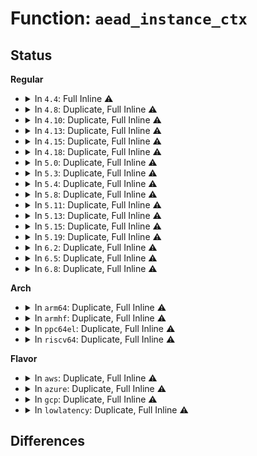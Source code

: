 # Function: <code>aead_instance_ctx</code>

## Status
<b>Regular</b>
<ul>
<li>
<details>
<summary>In <code>4.4</code>: Full Inline ⚠️</summary>

**Collision:** Unique Static

**Inline:** Full

**Transformation:** False

**Instances:**

```
In crypto/aead.c (0)
Location: include/crypto/internal/aead.h:63
Inline: True
```
</details>
</li>
<li>
<details>
<summary>In <code>4.8</code>: Duplicate, Full Inline ⚠️</summary>

**Collision:** Static Duplication

**Inline:** Full

**Transformation:** False

**Instances:**

```
In crypto/aead.c (0)
Location: include/crypto/internal/aead.h:63
Inline: True
```
```
In crypto/seqiv.c (0)
Location: include/crypto/internal/aead.h:63
Inline: True
```
</details>
</li>
<li>
<details>
<summary>In <code>4.10</code>: Duplicate, Full Inline ⚠️</summary>

**Collision:** Static Duplication

**Inline:** Full

**Transformation:** False

**Instances:**

```
In crypto/aead.c (0)
Location: include/crypto/internal/aead.h:63
Inline: True
```
```
In crypto/seqiv.c (0)
Location: include/crypto/internal/aead.h:63
Inline: True
```
</details>
</li>
<li>
<details>
<summary>In <code>4.13</code>: Duplicate, Full Inline ⚠️</summary>

**Collision:** Static Duplication

**Inline:** Full

**Transformation:** False

**Instances:**

```
In crypto/aead.c (0)
Location: include/crypto/internal/aead.h:63
Inline: True
```
```
In crypto/seqiv.c (0)
Location: include/crypto/internal/aead.h:63
Inline: True
```
</details>
</li>
<li>
<details>
<summary>In <code>4.15</code>: Duplicate, Full Inline ⚠️</summary>

**Collision:** Static Duplication

**Inline:** Full

**Transformation:** False

**Instances:**

```
In crypto/aead.c (0)
Location: include/crypto/internal/aead.h:63
Inline: True
```
```
In crypto/seqiv.c (0)
Location: include/crypto/internal/aead.h:63
Inline: True
```
```
In crypto/gcm.c (ffffffff81439468)
Location: include/crypto/internal/aead.h:63
Inline: True
Inline callers:
  - crypto/gcm.c:crypto_rfc4106_create
```
</details>
</li>
<li>
<details>
<summary>In <code>4.18</code>: Duplicate, Full Inline ⚠️</summary>

**Collision:** Static Duplication

**Inline:** Full

**Transformation:** False

**Instances:**

```
In crypto/aead.c (ffffffff8145af11)
Location: include/crypto/internal/aead.h:63
Inline: True
Inline callers:
  - crypto/aead.c:aead_init_geniv
  - crypto/aead.c:aead_geniv_free
  - crypto/aead.c:aead_geniv_alloc
```
```
In crypto/gcm.c (ffffffff8146be1f)
Location: include/crypto/internal/aead.h:63
Inline: True
Inline callers:
  - crypto/gcm.c:crypto_rfc4543_create
  - crypto/gcm.c:crypto_rfc4543_init_tfm
  - crypto/gcm.c:crypto_rfc4106_create
  - crypto/gcm.c:crypto_rfc4106_free
  - crypto/gcm.c:crypto_rfc4106_init_tfm
  - crypto/gcm.c:crypto_gcm_create_common
  - crypto/gcm.c:crypto_gcm_free
  - crypto/gcm.c:crypto_gcm_init_tfm
```
</details>
</li>
<li>
<details>
<summary>In <code>5.0</code>: Duplicate, Full Inline ⚠️</summary>

**Collision:** Static Duplication

**Inline:** Full

**Transformation:** False

**Instances:**

```
In crypto/aead.c (ffffffff81478e99)
Location: include/crypto/internal/aead.h:63
Inline: True
Inline callers:
  - crypto/aead.c:aead_init_geniv
  - crypto/aead.c:aead_geniv_free
  - crypto/aead.c:aead_geniv_alloc
```
```
In crypto/gcm.c (ffffffff814898bf)
Location: include/crypto/internal/aead.h:63
Inline: True
Inline callers:
  - crypto/gcm.c:crypto_rfc4543_create
  - crypto/gcm.c:crypto_rfc4543_init_tfm
  - crypto/gcm.c:crypto_rfc4106_create
  - crypto/gcm.c:crypto_rfc4106_free
  - crypto/gcm.c:crypto_rfc4106_init_tfm
  - crypto/gcm.c:crypto_gcm_create_common
  - crypto/gcm.c:crypto_gcm_free
  - crypto/gcm.c:crypto_gcm_init_tfm
```
</details>
</li>
<li>
<details>
<summary>In <code>5.3</code>: Duplicate, Full Inline ⚠️</summary>

**Collision:** Static Duplication

**Inline:** Full

**Transformation:** False

**Instances:**

```
In crypto/aead.c (ffffffff814a6dad)
Location: include/crypto/internal/aead.h:58
Inline: True
Inline callers:
  - crypto/aead.c:aead_init_geniv
  - crypto/aead.c:aead_geniv_free
  - crypto/aead.c:aead_geniv_alloc
```
```
In crypto/gcm.c (ffffffff814b71b4)
Location: include/crypto/internal/aead.h:58
Inline: True
Inline callers:
  - crypto/gcm.c:crypto_rfc4543_create
  - crypto/gcm.c:crypto_rfc4543_free
  - crypto/gcm.c:crypto_rfc4543_init_tfm
  - crypto/gcm.c:crypto_rfc4106_create
  - crypto/gcm.c:crypto_rfc4106_free
  - crypto/gcm.c:crypto_rfc4106_init_tfm
  - crypto/gcm.c:crypto_gcm_create_common
  - crypto/gcm.c:crypto_gcm_free
  - crypto/gcm.c:crypto_gcm_init_tfm
```
</details>
</li>
<li>
<details>
<summary>In <code>5.4</code>: Duplicate, Full Inline ⚠️</summary>

**Collision:** Static Duplication

**Inline:** Full

**Transformation:** False

**Instances:**

```
In crypto/aead.c (ffffffff814c1a1d)
Location: include/crypto/internal/aead.h:58
Inline: True
Inline callers:
  - crypto/aead.c:aead_init_geniv
  - crypto/aead.c:aead_geniv_free
  - crypto/aead.c:aead_geniv_alloc
```
```
In crypto/gcm.c (ffffffff814d03d4)
Location: include/crypto/internal/aead.h:58
Inline: True
Inline callers:
  - crypto/gcm.c:crypto_rfc4543_create
  - crypto/gcm.c:crypto_rfc4543_free
  - crypto/gcm.c:crypto_rfc4543_init_tfm
  - crypto/gcm.c:crypto_rfc4106_create
  - crypto/gcm.c:crypto_rfc4106_free
  - crypto/gcm.c:crypto_rfc4106_init_tfm
  - crypto/gcm.c:crypto_gcm_create_common
  - crypto/gcm.c:crypto_gcm_free
  - crypto/gcm.c:crypto_gcm_init_tfm
```
</details>
</li>
<li>
<details>
<summary>In <code>5.8</code>: Duplicate, Full Inline ⚠️</summary>

**Collision:** Static Duplication

**Inline:** Full

**Transformation:** False

**Instances:**

```
In crypto/geniv.c (ffffffff8152235d)
Location: include/crypto/internal/aead.h:58
Inline: True
Inline callers:
  - crypto/geniv.c:aead_init_geniv
  - crypto/geniv.c:aead_geniv_alloc
  - crypto/geniv.c:aead_geniv_alloc
```
```
In crypto/gcm.c (ffffffff8152f69d)
Location: include/crypto/internal/aead.h:58
Inline: True
Inline callers:
  - crypto/gcm.c:crypto_rfc4543_create
  - crypto/gcm.c:crypto_rfc4543_create
  - crypto/gcm.c:crypto_rfc4543_init_tfm
  - crypto/gcm.c:crypto_rfc4106_create
  - crypto/gcm.c:crypto_rfc4106_create
  - crypto/gcm.c:crypto_rfc4106_init_tfm
  - crypto/gcm.c:crypto_gcm_create_common
  - crypto/gcm.c:crypto_gcm_create_common
  - crypto/gcm.c:crypto_gcm_init_tfm
```
</details>
</li>
<li>
<details>
<summary>In <code>5.11</code>: Duplicate, Full Inline ⚠️</summary>

**Collision:** Static Duplication

**Inline:** Full

**Transformation:** False

**Instances:**

```
In crypto/geniv.c (ffffffff8153f23d)
Location: include/crypto/internal/aead.h:58
Inline: True
Inline callers:
  - crypto/geniv.c:aead_init_geniv
  - crypto/geniv.c:aead_geniv_alloc
  - crypto/geniv.c:aead_geniv_alloc
```
```
In crypto/gcm.c (ffffffff8154c774)
Location: include/crypto/internal/aead.h:58
Inline: True
Inline callers:
  - crypto/gcm.c:crypto_rfc4543_create
  - crypto/gcm.c:crypto_rfc4543_create
  - crypto/gcm.c:crypto_rfc4543_init_tfm
  - crypto/gcm.c:crypto_rfc4106_create
  - crypto/gcm.c:crypto_rfc4106_create
  - crypto/gcm.c:crypto_rfc4106_init_tfm
  - crypto/gcm.c:crypto_gcm_create_common
  - crypto/gcm.c:crypto_gcm_create_common
  - crypto/gcm.c:crypto_gcm_init_tfm
```
</details>
</li>
<li>
<details>
<summary>In <code>5.13</code>: Duplicate, Full Inline ⚠️</summary>

**Collision:** Static Duplication

**Inline:** Full

**Transformation:** False

**Instances:**

```
In crypto/geniv.c (ffffffff815478bd)
Location: include/crypto/internal/aead.h:58
Inline: True
Inline callers:
  - crypto/geniv.c:aead_init_geniv
  - crypto/geniv.c:aead_geniv_alloc
  - crypto/geniv.c:aead_geniv_alloc
```
```
In crypto/gcm.c (ffffffff81554a3a)
Location: include/crypto/internal/aead.h:58
Inline: True
Inline callers:
  - crypto/gcm.c:crypto_rfc4543_create
  - crypto/gcm.c:crypto_rfc4543_create
  - crypto/gcm.c:crypto_rfc4543_init_tfm
  - crypto/gcm.c:crypto_rfc4106_create
  - crypto/gcm.c:crypto_rfc4106_create
  - crypto/gcm.c:crypto_rfc4106_init_tfm
  - crypto/gcm.c:crypto_gcm_create_common
  - crypto/gcm.c:crypto_gcm_create_common
  - crypto/gcm.c:crypto_gcm_init_tfm
```
</details>
</li>
<li>
<details>
<summary>In <code>5.15</code>: Duplicate, Full Inline ⚠️</summary>

**Collision:** Static Duplication

**Inline:** Full

**Transformation:** False

**Instances:**

```
In crypto/geniv.c (ffffffff815a809d)
Location: include/crypto/internal/aead.h:58
Inline: True
Inline callers:
  - crypto/geniv.c:aead_init_geniv
  - crypto/geniv.c:aead_geniv_alloc
  - crypto/geniv.c:aead_geniv_alloc
```
```
In crypto/gcm.c (ffffffff815b5c3a)
Location: include/crypto/internal/aead.h:58
Inline: True
Inline callers:
  - crypto/gcm.c:crypto_rfc4543_create
  - crypto/gcm.c:crypto_rfc4543_create
  - crypto/gcm.c:crypto_rfc4543_init_tfm
  - crypto/gcm.c:crypto_rfc4106_create
  - crypto/gcm.c:crypto_rfc4106_create
  - crypto/gcm.c:crypto_rfc4106_init_tfm
  - crypto/gcm.c:crypto_gcm_create_common
  - crypto/gcm.c:crypto_gcm_create_common
  - crypto/gcm.c:crypto_gcm_init_tfm
```
</details>
</li>
<li>
<details>
<summary>In <code>5.19</code>: Duplicate, Full Inline ⚠️</summary>

**Collision:** Static Duplication

**Inline:** Full

**Transformation:** False

**Instances:**

```
In crypto/geniv.c (ffffffff8164f543)
Location: include/crypto/internal/aead.h:58
Inline: True
Inline callers:
  - crypto/geniv.c:aead_geniv_alloc
```
```
In crypto/gcm.c (ffffffff8165ecae)
Location: include/crypto/internal/aead.h:58
Inline: True
Inline callers:
  - crypto/gcm.c:crypto_rfc4106_create
```
</details>
</li>
<li>
<details>
<summary>In <code>6.2</code>: Duplicate, Full Inline ⚠️</summary>

**Collision:** Static Duplication

**Inline:** Full

**Transformation:** False

**Instances:**

```
In crypto/geniv.c (ffffffff81708b53)
Location: include/crypto/internal/aead.h:63
Inline: True
Inline callers:
  - crypto/geniv.c:aead_geniv_alloc
```
```
In crypto/gcm.c (ffffffff81718e1e)
Location: include/crypto/internal/aead.h:63
Inline: True
Inline callers:
  - crypto/gcm.c:crypto_rfc4106_create
```
</details>
</li>
<li>
<details>
<summary>In <code>6.5</code>: Duplicate, Full Inline ⚠️</summary>

**Collision:** Static Duplication

**Inline:** Full

**Transformation:** False

**Instances:**

```
In crypto/geniv.c (ffffffff81742323)
Location: include/crypto/internal/aead.h:63
Inline: True
Inline callers:
  - crypto/geniv.c:aead_geniv_alloc
```
```
In crypto/gcm.c (ffffffff8175457e)
Location: include/crypto/internal/aead.h:63
Inline: True
Inline callers:
  - crypto/gcm.c:crypto_rfc4106_create
```
</details>
</li>
<li>
<details>
<summary>In <code>6.8</code>: Duplicate, Full Inline ⚠️</summary>

**Collision:** Static Duplication

**Inline:** Full

**Transformation:** False

**Instances:**

```
In crypto/geniv.c (ffffffff81783232)
Location: include/crypto/internal/aead.h:63
Inline: True
Inline callers:
  - crypto/geniv.c:aead_geniv_alloc
```
```
In crypto/gcm.c (ffffffff8179615d)
Location: include/crypto/internal/aead.h:63
Inline: True
Inline callers:
  - crypto/gcm.c:crypto_rfc4106_create
```
</details>
</li>
</ul>
<b>Arch</b>
<ul>
<li>
<details>
<summary>In <code>arm64</code>: Duplicate, Full Inline ⚠️</summary>

**Collision:** Static Duplication

**Inline:** Full

**Transformation:** False

**Instances:**

```
In crypto/aead.c (ffff8000105bc128)
Location: include/crypto/internal/aead.h:58
Inline: True
Inline callers:
  - crypto/aead.c:aead_init_geniv
  - crypto/aead.c:aead_geniv_free
  - crypto/aead.c:aead_geniv_alloc
```
```
In crypto/gcm.c (ffff8000105cbb3c)
Location: include/crypto/internal/aead.h:58
Inline: True
Inline callers:
  - crypto/gcm.c:crypto_rfc4543_create
  - crypto/gcm.c:crypto_rfc4543_init_tfm
  - crypto/gcm.c:crypto_rfc4106_create
  - crypto/gcm.c:crypto_rfc4106_free
  - crypto/gcm.c:crypto_rfc4106_init_tfm
  - crypto/gcm.c:crypto_gcm_create_common
  - crypto/gcm.c:crypto_gcm_free
  - crypto/gcm.c:crypto_gcm_init_tfm
```
</details>
</li>
<li>
<details>
<summary>In <code>armhf</code>: Duplicate, Full Inline ⚠️</summary>

**Collision:** Static Duplication

**Inline:** Full

**Transformation:** False

**Instances:**

```
In crypto/aead.c (c076a18c)
Location: include/crypto/internal/aead.h:58
Inline: True
Inline callers:
  - crypto/aead.c:aead_init_geniv
  - crypto/aead.c:aead_geniv_free
  - crypto/aead.c:aead_geniv_alloc
```
```
In crypto/gcm.c (c0779520)
Location: include/crypto/internal/aead.h:58
Inline: True
Inline callers:
  - crypto/gcm.c:crypto_rfc4543_create
  - crypto/gcm.c:crypto_rfc4543_init_tfm
  - crypto/gcm.c:crypto_rfc4106_create
  - crypto/gcm.c:crypto_rfc4106_free
  - crypto/gcm.c:crypto_rfc4106_init_tfm
  - crypto/gcm.c:crypto_gcm_create_common
  - crypto/gcm.c:crypto_gcm_free
  - crypto/gcm.c:crypto_gcm_init_tfm
```
</details>
</li>
<li>
<details>
<summary>In <code>ppc64el</code>: Duplicate, Full Inline ⚠️</summary>

**Collision:** Static Duplication

**Inline:** Full

**Transformation:** False

**Instances:**

```
In crypto/aead.c (c000000000742aa8)
Location: include/crypto/internal/aead.h:58
Inline: True
Inline callers:
  - crypto/aead.c:aead_init_geniv
  - crypto/aead.c:aead_geniv_free
  - crypto/aead.c:aead_geniv_alloc
```
```
In crypto/gcm.c (c0000000007587b8)
Location: include/crypto/internal/aead.h:58
Inline: True
Inline callers:
  - crypto/gcm.c:crypto_rfc4543_create
  - crypto/gcm.c:crypto_rfc4543_free
  - crypto/gcm.c:crypto_rfc4543_init_tfm
  - crypto/gcm.c:crypto_rfc4106_create
  - crypto/gcm.c:crypto_rfc4106_free
  - crypto/gcm.c:crypto_rfc4106_init_tfm
  - crypto/gcm.c:crypto_gcm_create_common
  - crypto/gcm.c:crypto_gcm_free
  - crypto/gcm.c:crypto_gcm_init_tfm
```
</details>
</li>
<li>
<details>
<summary>In <code>riscv64</code>: Duplicate, Full Inline ⚠️</summary>

**Collision:** Static Duplication

**Inline:** Full

**Transformation:** False

**Instances:**

```
In crypto/aead.c (ffffffe0004018a2)
Location: include/crypto/internal/aead.h:58
Inline: True
Inline callers:
  - crypto/aead.c:aead_init_geniv
  - crypto/aead.c:aead_geniv_free
  - crypto/aead.c:aead_geniv_alloc
```
```
In crypto/gcm.c (ffffffe0004110f6)
Location: include/crypto/internal/aead.h:58
Inline: True
Inline callers:
  - crypto/gcm.c:crypto_rfc4543_create
  - crypto/gcm.c:crypto_rfc4543_init_tfm
  - crypto/gcm.c:crypto_rfc4106_create
  - crypto/gcm.c:crypto_rfc4106_free
  - crypto/gcm.c:crypto_rfc4106_init_tfm
  - crypto/gcm.c:crypto_gcm_create_common
  - crypto/gcm.c:crypto_gcm_free
  - crypto/gcm.c:crypto_gcm_init_tfm
```
</details>
</li>
</ul>
<b>Flavor</b>
<ul>
<li>
<details>
<summary>In <code>aws</code>: Duplicate, Full Inline ⚠️</summary>

**Collision:** Static Duplication

**Inline:** Full

**Transformation:** False

**Instances:**

```
In crypto/aead.c (ffffffff814b9ffd)
Location: include/crypto/internal/aead.h:58
Inline: True
Inline callers:
  - crypto/aead.c:aead_init_geniv
  - crypto/aead.c:aead_geniv_free
  - crypto/aead.c:aead_geniv_alloc
```
```
In crypto/gcm.c (ffffffff814c89b4)
Location: include/crypto/internal/aead.h:58
Inline: True
Inline callers:
  - crypto/gcm.c:crypto_rfc4543_create
  - crypto/gcm.c:crypto_rfc4543_free
  - crypto/gcm.c:crypto_rfc4543_init_tfm
  - crypto/gcm.c:crypto_rfc4106_create
  - crypto/gcm.c:crypto_rfc4106_free
  - crypto/gcm.c:crypto_rfc4106_init_tfm
  - crypto/gcm.c:crypto_gcm_create_common
  - crypto/gcm.c:crypto_gcm_free
  - crypto/gcm.c:crypto_gcm_init_tfm
```
</details>
</li>
<li>
<details>
<summary>In <code>azure</code>: Duplicate, Full Inline ⚠️</summary>

**Collision:** Static Duplication

**Inline:** Full

**Transformation:** False

**Instances:**

```
In crypto/aead.c (ffffffff814aaa1d)
Location: include/crypto/internal/aead.h:58
Inline: True
Inline callers:
  - crypto/aead.c:aead_init_geniv
  - crypto/aead.c:aead_geniv_free
  - crypto/aead.c:aead_geniv_alloc
```
```
In crypto/gcm.c (ffffffff814b93d4)
Location: include/crypto/internal/aead.h:58
Inline: True
Inline callers:
  - crypto/gcm.c:crypto_rfc4543_create
  - crypto/gcm.c:crypto_rfc4543_free
  - crypto/gcm.c:crypto_rfc4543_init_tfm
  - crypto/gcm.c:crypto_rfc4106_create
  - crypto/gcm.c:crypto_rfc4106_free
  - crypto/gcm.c:crypto_rfc4106_init_tfm
  - crypto/gcm.c:crypto_gcm_create_common
  - crypto/gcm.c:crypto_gcm_free
  - crypto/gcm.c:crypto_gcm_init_tfm
```
</details>
</li>
<li>
<details>
<summary>In <code>gcp</code>: Duplicate, Full Inline ⚠️</summary>

**Collision:** Static Duplication

**Inline:** Full

**Transformation:** False

**Instances:**

```
In crypto/aead.c (ffffffff814b608d)
Location: include/crypto/internal/aead.h:58
Inline: True
Inline callers:
  - crypto/aead.c:aead_init_geniv
  - crypto/aead.c:aead_geniv_free
  - crypto/aead.c:aead_geniv_alloc
```
```
In crypto/gcm.c (ffffffff814c4a44)
Location: include/crypto/internal/aead.h:58
Inline: True
Inline callers:
  - crypto/gcm.c:crypto_rfc4543_create
  - crypto/gcm.c:crypto_rfc4543_free
  - crypto/gcm.c:crypto_rfc4543_init_tfm
  - crypto/gcm.c:crypto_rfc4106_create
  - crypto/gcm.c:crypto_rfc4106_free
  - crypto/gcm.c:crypto_rfc4106_init_tfm
  - crypto/gcm.c:crypto_gcm_create_common
  - crypto/gcm.c:crypto_gcm_free
  - crypto/gcm.c:crypto_gcm_init_tfm
```
</details>
</li>
<li>
<details>
<summary>In <code>lowlatency</code>: Duplicate, Full Inline ⚠️</summary>

**Collision:** Static Duplication

**Inline:** Full

**Transformation:** False

**Instances:**

```
In crypto/aead.c (ffffffff814ceb2d)
Location: include/crypto/internal/aead.h:58
Inline: True
Inline callers:
  - crypto/aead.c:aead_init_geniv
  - crypto/aead.c:aead_geniv_free
  - crypto/aead.c:aead_geniv_alloc
```
```
In crypto/gcm.c (ffffffff814dd514)
Location: include/crypto/internal/aead.h:58
Inline: True
Inline callers:
  - crypto/gcm.c:crypto_rfc4543_create
  - crypto/gcm.c:crypto_rfc4543_free
  - crypto/gcm.c:crypto_rfc4543_init_tfm
  - crypto/gcm.c:crypto_rfc4106_create
  - crypto/gcm.c:crypto_rfc4106_free
  - crypto/gcm.c:crypto_rfc4106_init_tfm
  - crypto/gcm.c:crypto_gcm_create_common
  - crypto/gcm.c:crypto_gcm_free
  - crypto/gcm.c:crypto_gcm_init_tfm
```
</details>
</li>
</ul>

## Differences
